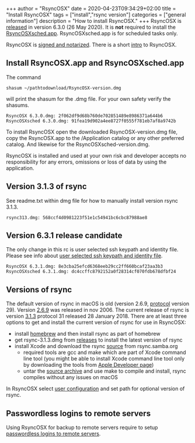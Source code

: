 +++
author = "RsyncOSX"
date = 2020-04-23T09:34:29+02:00
title =  "Install RsyncOSX"
tags = ["install","rsync version"]
categories = ["general information"]
description = "How to install RsyncOSX."
+++
RsyncOSX is [released](https://github.com/rsyncOSX/RsyncOSX/releases/tag/v6.3.0) in version 6.3.0 (26 May 2020). It is **not** required to install the [RsyncOSXsched.app](https://github.com/rsyncOSX/RsyncOSXsched). RsyncOSXsched.app is for scheduled tasks only.

RsyncOSX is [signed and notarized](/post/notarized/). There is a short [intro](/post/intro/) to RsyncOSX.

## Install RsyncOSX.app and RsyncOSXsched.app

The command

`shasum ~/pathtodownload/RsyncOSX-version.dmg`

will print the shasum for the .dmg file. For your own safety verify the shasums.
```
RsyncOSX 6.3.0.dmg: 2f062df9d68b760de702851489e8986371a644b6
RsyncOSXsched 6.3.0.dmg: 91fea19d902a4ee8727f0555f781eb7af8a9742b
```
To install RsyncOSX open the downloaded RsyncOSX-version.dmg file, copy the RsyncOSX.app to the /Application catalog or any other preferred catalog. And likewise for the RsyncOSXsched-version.dmg.

RsyncOSX is installed and used at your own risk and developer accepts no responsibility for any errors, omissions or loss of data by using the application.

## Version 3.1.3 of rsync

See readme.txt within dmg file for how to manually install version rsync 3.1.3.
```
rsync313.dmg: 568ccf4d0981223f51e1c54941bc6cbc87988ae8
```

## Version 6.3.1 release candidate

The only change in this rc is user selected ssh keypath and identity file. Please see info about [user selected ssh keypath and identity file](https://rsyncosx.netlify.app/post/ssh/).
```
RsyncOSX 6.3.1.dmg: 8e3cba25efcd6368eeb29cc2ff660bcaf23aa3b3
RsyncOSXsched 6.3.1.dmg: dc4ccffc8792152a0f28314cf070fdb678dfbf24
```

## Versions of rsync

The default version of rsync in macOS is old (version 2.6.9, [protocol](https://rsync.samba.org/how-rsync-works.html) version 29). Version [2.6.9](https://download.samba.org/pub/rsync/src/rsync-2.6.9-NEWS) was released in nov 2006. The current release of rsync is version [3.1.3](https://download.samba.org/pub/rsync/src/rsync-3.1.3-NEWS) protocol 31 released 28 January 2018. There are at least three options to get and install the current version of rsync for use in RsyncOSX:

- install [homebrew](https://en.wikipedia.org/wiki/Homebrew_(package_management_software)) and then install rsync as part of homebrew
- get rsync-3.1.3.dmg from [releases](https://github.com/rsyncOSX/RsyncOSX/releases) to install the latest version of rsync
- install Xcode and download the rsync [source](https://rsync.samba.org/) from rsync.samba.org
	- required tools are gcc and make which are part of Xcode command line tool (you might be able to install Xcode command line tool only by downloading the tools from [Apple Developer page](https://developer.apple.com/))
	- untar the [source archive](https://download.samba.org/pub/rsync/src/) and use make to compile and install, rsync compiles without any issues on macOS

In RsyncOSX select [user configuration](/post/userconfiguration/) and set path for optional version of rsync.

## Passwordless logins to remote servers

Using RsyncOSX for backup to remote servers require to setup [passwordless logins to remote servers](/post/remotelogins/).
